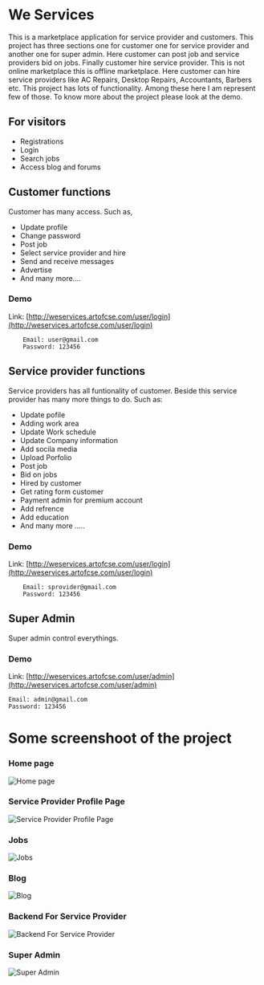 # We Services

This is a marketplace application for service provider and customers. This project has three sections one for customer one for service provider and another one for super admin. Here customer can post job and service providers bid on jobs. Finally customer hire service provider. This is not online marketplace this is offline marketplace. Here customer can hire service providers like AC Repairs, Desktop Repairs, Accountants, Barbers etc. This project has lots of functionality. Among these here I am represent few of those. To know more about the project please look at the demo.

## For visitors

* Registrations
* Login
* Search jobs
* Access blog and forums

## Customer functions

Customer has many access. Such as,

* Update profile
* Change password
* Post job
* Select service provider and hire
* Send and receive messages
* Advertise
* And many more....

### Demo

Link: [http://weservices.artofcse.com/user/login](http://weservices.artofcse.com/user/login)

```
    Email: user@gmail.com
    Password: 123456
```

## Service provider functions

Service providers has all funtionality of customer. Beside this service provider has many more things to do. Such as: 

* Update pofile 
* Adding work area
* Update Work schedule 
* Update Company information
* Add socila media
* Upload Porfolio
* Post job
* Bid on jobs
* Hired by customer
* Get rating form customer
* Payment admin for premium account
* Add refrence
* Add education
* And many more .....

### Demo

Link: [http://weservices.artofcse.com/user/login](http://weservices.artofcse.com/user/login)

```
    Email: sprovider@gmail.com
    Password: 123456
```

## Super Admin

Super admin control everythings.

### Demo
Link: [http://weservices.artofcse.com/user/admin](http://weservices.artofcse.com/user/admin)

```
Email: admin@gmail.com
Password: 123456
```

# Some screenshoot of the project

### Home page
![Home page](https://github.com/almamuncsit/projects/blob/master/weservices/home.jpg "Home page")

### Service Provider Profile Page

![Service Provider Profile Page](https://github.com/almamuncsit/projects/blob/master/weservices/profile.png "Service Provider Profile Page")

### Jobs
![Jobs](https://github.com/almamuncsit/projects/blob/master/weservices/jobs.png "Jobs")

### Blog
![Blog](https://github.com/almamuncsit/projects/blob/master/weservices/blog.png "Blog")

### Backend For Service Provider
![Backend For Service Provider](https://github.com/almamuncsit/projects/blob/master/weservices/backend.png "Backend For Service Provider")

### Super Admin
![Super Admin](https://github.com/almamuncsit/projects/blob/master/weservices/admin.png "Super Admin")
